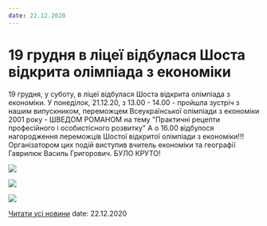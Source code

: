 ```yaml
---
date: 22.12.2020
---
```

# 19 грудня в ліцеї відбулася Шоста відкрита олімпіада з економіки

19 грудня, у суботу, в ліцеї відбулася Шоста відкрита олімпіада з економіки.
У понеділок, 21.12.20, з 13.00 - 14.00 - пройшла зустріч з нашим випускником, переможцем Всеукраїнської олімпіади з економіки 2001 року - ШВЕДОМ РОМАНОМ на тему "Практичні рецепти професійного і особистісного розвитку"
А о 16.00 відбулося нагородження переможців Шостої відкритої олімпіади з економіки!!!
Організатором цих подій виступив вчитель економіки та географії Гаврилюк Василь Григорович.
БУЛО КРУТО!

![](/images/blog/19-грудня-в-ліцеї-відбулася-шоста-відкрита-олімпіада-з/екон1.jpg)

![](/images/blog/19-грудня-в-ліцеї-відбулася-шоста-відкрита-олімпіада-з/екон2.jpg)

![](/images/blog/19-грудня-в-ліцеї-відбулася-шоста-відкрита-олімпіада-з/екон3.jpg)

[Читати усі новини](/news)
date: 22.12.2020
